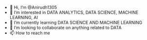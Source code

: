 - 👋 Hi, I’m @Anirudh1305
- 👀 I’m interested in DATA ANALYTICS, DATA SCIENCE, MACHINE LEARNING, AI
- 🌱 I’m currently learning DATA SCIENCE AND MACHINE LEARNING
- 💞️ I’m looking to collaborate on anything related to DATA
- 📫 How to reach me 

<!---
Anirudh1305/Anirudh1305 is a ✨ special ✨ repository because its `README.md` (this file) appears on your GitHub profile.
You can click the Preview link to take a look at your changes.
--->

